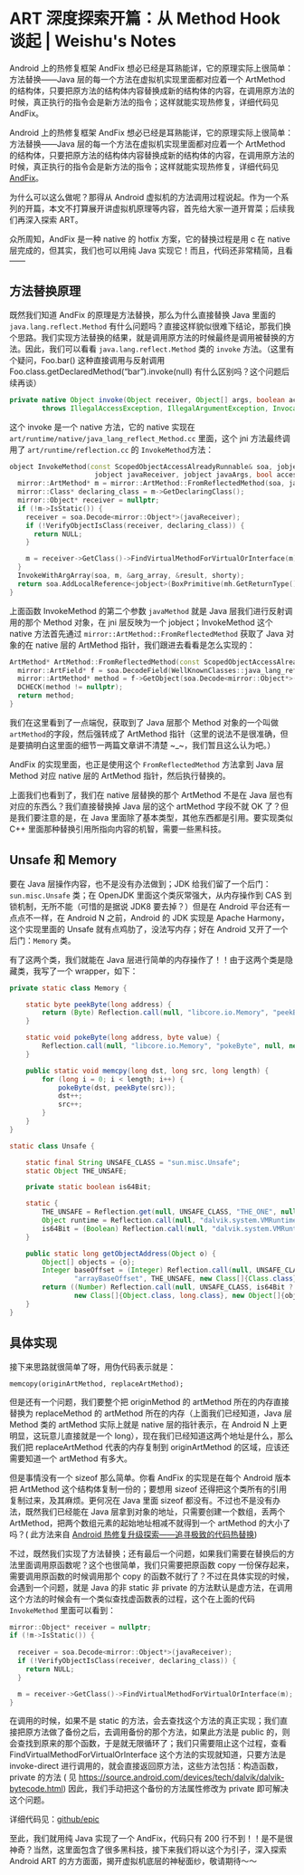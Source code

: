 # ART 深度探索开篇：从 Method Hook 谈起 | Weishu's Notes

Android 上的热修复框架 AndFix 想必已经是耳熟能详，它的原理实际上很简单：方法替换——Java 层的每一个方法在虚拟机实现里面都对应着一个 ArtMethod
的结构体，只要把原方法的结构体内容替换成新的结构体的内容，在调用原方法的时候，真正执行的指令会是新方法的指令；这样就能实现热修复，详细代码见 AndFix。

Android 上的热修复框架 AndFix 想必已经是耳熟能详，它的原理实际上很简单：方法替换——Java 层的每一个方法在虚拟机实现里面都对应着一个 ArtMethod
的结构体，只要把原方法的结构体内容替换成新的结构体的内容，在调用原方法的时候，真正执行的指令会是新方法的指令；这样就能实现热修复，详细代码见 [AndFix](https://github.com/alibaba/AndFix)。

为什么可以这么做呢？那得从 Android 虚拟机的方法调用过程说起。作为一个系列的开篇，本文不打算展开讲虚拟机原理等内容，首先给大家一道开胃菜；后续我们再深入探索 ART。

众所周知，AndFix 是一种 native 的 hotfix 方案，它的替换过程是用 c 在 native 层完成的，但其实，我们也可以用纯 Java 实现它！而且，代码还非常精简，且看——

## 方法替换原理

既然我们知道 AndFix 的原理是方法替换，那么为什么直接替换 Java 里面的 `java.lang.reflect.Method`
有什么问题吗？直接这样貌似很难下结论，那我们换个思路。我们实现方法替换的结果，就是调用原方法的时候最终是调用被替换的方法。因此，我们可以看看 `java.lang.reflect.Method`
类的 `invoke` 方法。（这里有个疑问，Foo.bar() 这种直接调用与反射调用 Foo.class.getDeclaredMethod(“bar”).invoke(null)
有什么区别吗？这个问题后续再谈）

``` java
private native Object invoke(Object receiver, Object[] args, boolean accessible)
        throws IllegalAccessException, IllegalArgumentException, InvocationTargetException;
```

这个 invoke 是一个 native 方法，它的 native 实现在 `art/runtime/native/java_lang_reflect_Method.cc` 里面，这个 jni
方法最终调用了 `art/runtime/reflection.cc` 的 `InvokeMethod`方法：

``` c++
object InvokeMethod(const ScopedObjectAccessAlreadyRunnable& soa, jobject javaMethod,
                     jobject javaReceiver, jobject javaArgs, bool accessible) {
  mirror::ArtMethod* m = mirror::ArtMethod::FromReflectedMethod(soa, javaMethod);
  mirror::Class* declaring_class = m->GetDeclaringClass();
  mirror::Object* receiver = nullptr;
  if (!m->IsStatic()) {
    receiver = soa.Decode<mirror::Object*>(javaReceiver);
    if (!VerifyObjectIsClass(receiver, declaring_class)) {
      return NULL;
    }

    m = receiver->GetClass()->FindVirtualMethodForVirtualOrInterface(m);
  }
  InvokeWithArgArray(soa, m, &arg_array, &result, shorty);
  return soa.AddLocalReference<jobject>(BoxPrimitive(mh.GetReturnType()->GetPrimitiveType(), result));
}
```

上面函数 InvokeMethod 的第二个参数 `javaMethod` 就是 Java 层我们进行反射调用的那个 Method 对象，在 jni 层反映为一个
jobject；InvokeMethod 这个 native 方法首先通过 `mirror::ArtMethod::FromReflectedMethod` 获取了 Java 对象的在 native
层的 ArtMethod 指针，我们跟进去看看是怎么实现的：

``` c++
ArtMethod* ArtMethod::FromReflectedMethod(const ScopedObjectAccessAlreadyRunnable& soa, jobject jlr_method) {
  mirror::ArtField* f = soa.DecodeField(WellKnownClasses::java_lang_reflect_AbstractMethod_artMethod);
  mirror::ArtMethod* method = f->GetObject(soa.Decode<mirror::Object*>(jlr_method))->AsArtMethod();
  DCHECK(method != nullptr);
  return method;
}
```

我们在这里看到了一点端倪，获取到了 Java 层那个 Method 对象的一个叫做 `artMethod`的字段，然后强转成了 ArtMethod
指针（这里的说法不是很准确，但是要搞明白这里面的细节一两篇文章讲不清楚 ~_~，我们暂且这么认为吧。）

AndFix 的实现里面，也正是使用这个 `FromReflectedMethod` 方法拿到 Java 层 Method 对应 native 层的 ArtMethod 指针，然后执行替换的。

上面我们也看到了，我们在 native 层替换的那个 ArtMethod 不是在 Java 层也有对应的东西么？我们直接替换掉 Java 层的这个 artMethod 字段不就 OK
了？但是我们要注意的是，在 Java 里面除了基本类型，其他东西都是引用。要实现类似 C++ 里面那种替换引用所指向内容的机智，需要一些黑科技。

## Unsafe 和 Memory

要在 Java 层操作内容，也不是没有办法做到；JDK 给我们留了一个后门：`sun.misc.Unsafe` 类；在 OpenJDK 里面这个类灰常强大，从内存操作到 CAS
到锁机制，无所不能（可惜的是据说 JDK8 要去掉？）但是在 Android 平台还有一点点不一样，在 Android N 之前，Android 的 JDK 实现是 Apache
Harmony，这个实现里面的 Unsafe 就有点鸡肋了，没法写内存；好在 Android 又开了一个后门：`Memory` 类。

有了这两个类，我们就能在 Java 层进行简单的内存操作了！！由于这两个类是隐藏类，我写了一个 wrapper，如下：

``` java
private static class Memory {

    static byte peekByte(long address) {
        return (Byte) Reflection.call(null, "libcore.io.Memory", "peekByte", null, new Class[]{long.class}, new Object[]{address});
    }

    static void pokeByte(long address, byte value) {
        Reflection.call(null, "libcore.io.Memory", "pokeByte", null, new Class[]{long.class, byte.class}, new Object[]{address, value});
    }

    public static void memcpy(long dst, long src, long length) {
        for (long i = 0; i < length; i++) {
            pokeByte(dst, peekByte(src));
            dst++;
            src++;
        }
    }
}

static class Unsafe {

    static final String UNSAFE_CLASS = "sun.misc.Unsafe";
    static Object THE_UNSAFE;

    private static boolean is64Bit;

    static {
        THE_UNSAFE = Reflection.get(null, UNSAFE_CLASS, "THE_ONE", null);
        Object runtime = Reflection.call(null, "dalvik.system.VMRuntime", "getRuntime", null, null, null);
        is64Bit = (Boolean) Reflection.call(null, "dalvik.system.VMRuntime", "is64Bit", runtime, null, null);
    }

    public static long getObjectAddress(Object o) {
        Object[] objects = {o};
        Integer baseOffset = (Integer) Reflection.call(null, UNSAFE_CLASS,
                "arrayBaseOffset", THE_UNSAFE, new Class[]{Class.class}, new Object[]{Object[].class});
        return ((Number) Reflection.call(null, UNSAFE_CLASS, is64Bit ? "getLong" : "getInt", THE_UNSAFE,
                new Class[]{Object.class, long.class}, new Object[]{objects, baseOffset.longValue()})).longValue();
    }
}
```

## 具体实现

接下来思路就很简单了呀，用伪代码表示就是：

```
memcopy(originArtMethod, replaceArtMethod);
```

但是还有一个问题，我们要整个把 originMethod 的 artMethod 所在的内存直接替换为 replaceMethod 的 artMethod 所在的内存（上面我们已经知道，Java 层
Method 类的 artMethod 实际上就是 native 层的指针表示，在 Android N 上更明显，这玩意儿直接就是一个 long），现在我们已经知道这两个地址是什么，那么我们把
replaceArtMethod 代表的内存复制到 originArtMethod 的区域，应该还需要知道一个 artMethod 有多大。

但是事情没有一个 sizeof 那么简单。你看 AndFix 的实现是在每个 Android 版本把 ArtMethod 这个结构体复制一份的；要想用 sizeof
还得把这个类所有的引用复制过来，及其麻烦。更何况在 Java 里面 sizeof 都没有。不过也不是没有办法，既然我们已经能在 Java 层拿到对象的地址，只需要创建一个数组，丢两个
ArtMethod，把两个数组元素的起始地址相减不就得到一个 artMethod 的大小了吗？(
此方法来自 [Android 热修复升级探索——追寻极致的代码热替换](./Android热修复升级探索——追寻极致的代码热替换.md))

不过，既然我们实现了方法替换；还有最后一个问题，如果我们需要在替换后的方法里面调用原函数呢？这个也很简单，我们只需要把原函数 copy 一份保存起来，需要调用原函数的时候调用那个 copy
的函数不就行了？不过在具体实现的时候，会遇到一个问题，就是 Java 的非 static 非 private
的方法默认是虚方法，在调用这个方法的时候会有一个类似查找虚函数表的过程，这个在上面的代码 `InvokeMethod` 里面可以看到：

``` c++
mirror::Object* receiver = nullptr;
if (!m->IsStatic()) {
  
  receiver = soa.Decode<mirror::Object*>(javaReceiver);
  if (!VerifyObjectIsClass(receiver, declaring_class)) {
    return NULL;
  }

  m = receiver->GetClass()->FindVirtualMethodForVirtualOrInterface(m);
}
```

在调用的时候，如果不是 static 的方法，会去查找这个方法的真正实现；我们直接把原方法做了备份之后，去调用备份的那个方法，如果此方法是 public
的，则会查找到原来的那个函数，于是就无限循环了；我们只需要阻止这个过程，查看 FindVirtualMethodForVirtualOrInterface 这个方法的实现就知道，只要方法是
invoke-direct 进行调用的，就会直接返回原方法，这些方法包括：构造函数，private 的方法 (
见 https://source.android.com/devices/tech/dalvik/dalvik-bytecode.html) 因此，我们手动把这个备份的方法属性修改为 private
即可解决这个问题。

详细代码见：[github/epic](https://github.com/tiann/epic)

至此，我们就用纯 Java 实现了一个 AndFix，代码只有 200 行不到！！是不是很神奇？当然，这里面包含了很多黑科技，接下来我们将以这个为引子，深入探索 Android ART
的方方面面，揭开虚拟机底层的神秘面纱，敬请期待～～